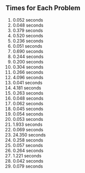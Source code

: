## Times for Each Problem

1.  0.052 seconds
2.  0.048 seconds
3.  0.379 seconds
4.  0.520 seconds
5.  0.236 seconds
6.  0.051 seconds
7.  0.690 seconds
8.  0.244 seconds
9.  0.200 seconds
10.  0.304 seconds
11.  0.266 seconds
12.  4.096 seconds
13.  0.041 seconds
14.  4.181 seconds
15.  0.263 seconds
16.  0.048 seconds
17.  0.062 seconds
18.  0.045 seconds
19.  0.054 seconds
20.  0.053 seconds
21.  1.933 seconds
22.  0.069 seconds
23.  24.350 seconds
24.  0.258 seconds
25.  0.057 seconds
26.  0.264 seconds
27.  1.221 seconds
28.  0.042 seconds
29.  0.079 seconds

